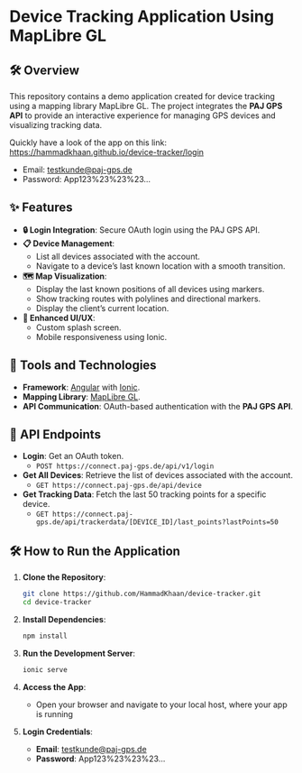 # Device Tracking Application Using MapLibre GL

## 🛠️ Overview
This repository contains a demo application created for device tracking using a mapping library MapLibre GL. The project integrates the **PAJ GPS API** to provide an interactive experience for managing GPS devices and visualizing tracking data.

Quickly have a look of the app on this link: https://hammadkhaan.github.io/device-tracker/login
- Email: testkunde@paj-gps.de
- Password: App123%23%23%23...

## ✨ Features
- **🔒 Login Integration**: Secure OAuth login using the PAJ GPS API.
- **📋 Device Management**:
  - List all devices associated with the account.
  - Navigate to a device’s last known location with a smooth transition.
- **🗺️ Map Visualization**:
  - Display the last known positions of all devices using markers.
  - Show tracking routes with polylines and directional markers.
  - Display the client’s current location.
- **🎨 Enhanced UI/UX**:
  - Custom splash screen.
  - Mobile responsiveness using Ionic.

## 🚀 Tools and Technologies
- **Framework**: [Angular](https://angular.io/) with [Ionic](https://ionicframework.com/).
- **Mapping Library**: [MapLibre GL](https://maplibre.org/).
- **API Communication**: OAuth-based authentication with the **PAJ GPS API**.

## 📡 API Endpoints
- **Login**: Get an OAuth token.
  - `POST https://connect.paj-gps.de/api/v1/login`
- **Get All Devices**: Retrieve the list of devices associated with the account.
  - `GET https://connect.paj-gps.de/api/device`
- **Get Tracking Data**: Fetch the last 50 tracking points for a specific device.
  - `GET https://connect.paj-gps.de/api/trackerdata/[DEVICE_ID]/last_points?lastPoints=50`

## 🛠️ How to Run the Application
1. **Clone the Repository**:
   ```bash
   git clone https://github.com/HammadKhaan/device-tracker.git
   cd device-tracker
2. **Install Dependencies**:
    ```bash
   npm install
3. **Run the Development Server**:
    ```bash
    ionic serve
4. **Access the App**:
   - Open your browser and navigate to your local host, where your app is running
     
5. **Login Credentials**:
   - **Email**: testkunde@paj-gps.de
   - **Password**: App123%23%23%23...

